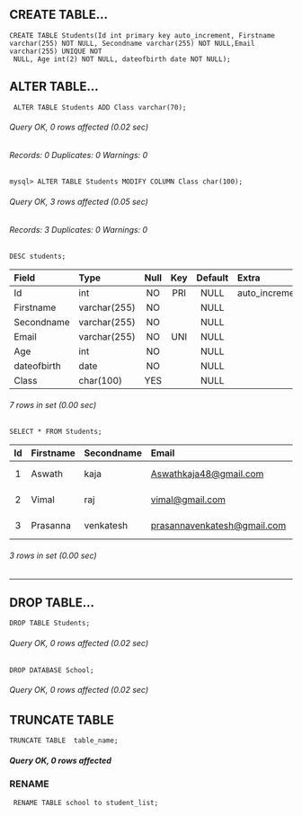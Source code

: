 ## CREATE TABLE...
```mysql
CREATE TABLE Students(Id int primary key auto_increment, Firstname varchar(255) NOT NULL, Secondname varchar(255) NOT NULL,Email varchar(255) UNIQUE NOT
 NULL, Age int(2) NOT NULL, dateofbirth date NOT NULL);
```
## ALTER TABLE...
```syntax
 ALTER TABLE Students ADD Class varchar(70);
```
###### Query OK, 0 rows affected (0.02 sec)
###### Records: 0  Duplicates: 0  Warnings: 0
```syntax
mysql> ALTER TABLE Students MODIFY COLUMN Class char(100);
```
###### Query OK, 3 rows affected (0.05 sec)
###### Records: 3  Duplicates: 0  Warnings: 0

```mysql
DESC students;
```
| Field       | Type         | Null | Key | Default | Extra          |
|:----|:----|:----:|:----:|:----:|:----|
| Id          | int          | NO   | PRI | NULL    | auto_increment |
| Firstname   | varchar(255) | NO   |     | NULL    |                |
| Secondname  | varchar(255) | NO   |     | NULL    |                |
| Email       | varchar(255) | NO   | UNI | NULL    |                |
| Age         | int          | NO   |     | NULL    |                |
| dateofbirth | date         | NO   |     | NULL    |                |
| Class       | char(100)    | YES  |     | NULL    |                |
###### 7 rows in set (0.00 sec)
```mysql
SELECT * FROM Students;
```
| Id | Firstname | Secondname | Email                       | Age | dateofbirth | Class |
|:--:|:----------|:-----------|:----------------------------|:---:|:------------|:------|
|  1 | Aswath    | kaja       | Aswathkaja48@gmail.com      |  18 | 2004-02-26  | NULL  |
|  2 | Vimal     | raj        | vimal@gmail.com             |  19 | 2002-12-20  | NULL  |
|  3 | Prasanna  | venkatesh  | prasannavenkatesh@gmail.com |  21 | 2001-01-20  | NULL  |
###### 3 rows in set (0.00 sec)
* * *

## DROP TABLE...
```mysql
DROP TABLE Students;
```
###### Query OK, 0 rows affected (0.02 sec)
```mysql
DROP DATABASE School;
```
###### Query OK, 0 rows affected (0.02 sec)

## TRUNCATE TABLE
```mysql
TRUNCATE TABLE  table_name;
```
##### Query OK, 0 rows affected 

### RENAME
 ```syntax
  RENAME TABLE school to student_list;
 ```


